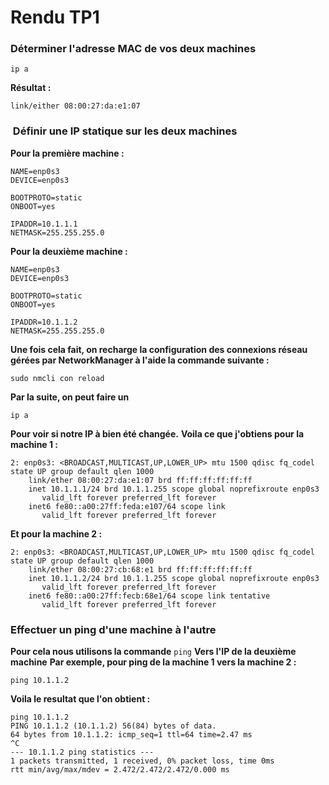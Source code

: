 # **Rendu TP1**
### Déterminer l'adresse MAC de vos deux machines 
```
ip a
```
**Résultat :**
```
link/either 08:00:27:da:e1:07
```
### ️ Définir une IP statique sur les deux machines
**Pour la première machine :**
```
NAME=enp0s3
DEVICE=enp0s3

BOOTPROTO=static
ONBOOT=yes

IPADDR=10.1.1.1
NETMASK=255.255.255.0
```
**Pour la deuxième machine :**
```
NAME=enp0s3
DEVICE=enp0s3

BOOTPROTO=static
ONBOOT=yes

IPADDR=10.1.1.2
NETMASK=255.255.255.0
```
**Une fois cela fait, on  recharge la configuration des connexions réseau gérées par NetworkManager à l'aide la commande suivante :**
```
sudo nmcli con reload
```
**Par la suite, on peut faire un**
```
ip a
```
**Pour voir si notre IP à bien été changée.**
**Voila ce que j'obtiens pour la machine 1 :**
```
2: enp0s3: <BROADCAST,MULTICAST,UP,LOWER_UP> mtu 1500 qdisc fq_codel state UP group default qlen 1000
    link/ether 08:00:27:da:e1:07 brd ff:ff:ff:ff:ff:ff
    inet 10.1.1.1/24 brd 10.1.1.255 scope global noprefixroute enp0s3
       valid_lft forever preferred_lft forever
    inet6 fe80::a00:27ff:feda:e107/64 scope link
       valid_lft forever preferred_lft forever
```
**Et pour la machine 2 :**
```
2: enp0s3: <BROADCAST,MULTICAST,UP,LOWER_UP> mtu 1500 qdisc fq_codel state UP group default qlen 1000
    link/ether 08:00:27:cb:68:e1 brd ff:ff:ff:ff:ff:ff
    inet 10.1.1.2/24 brd 10.1.1.255 scope global noprefixroute enp0s3
       valid_lft forever preferred_lft forever
    inet6 fe80::a00:27ff:fecb:68e1/64 scope link tentative
       valid_lft forever preferred_lft forever
```
### Effectuer un ping d'une machine à l'autre
**Pour cela nous utilisons la commande**
```ping```
**Vers l'IP de la deuxième machine**
**Par exemple, pour ping de la machine 1 vers la machine 2 :**
```
ping 10.1.1.2
```
**Voila le resultat que l'on obtient :**
```
ping 10.1.1.2
PING 10.1.1.2 (10.1.1.2) 56(84) bytes of data.
64 bytes from 10.1.1.2: icmp_seq=1 ttl=64 time=2.47 ms
^C
--- 10.1.1.2 ping statistics ---
1 packets transmitted, 1 received, 0% packet loss, time 0ms
rtt min/avg/max/mdev = 2.472/2.472/2.472/0.000 ms
```
